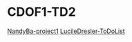 # CDOF1-TD2

[NandyBa-project1](https://github.com/Decentralized-System/CDOF1-TD2)
[LucileDresler-ToDoList](https://github.com/ilyght/CDOF3-TD1.git)

